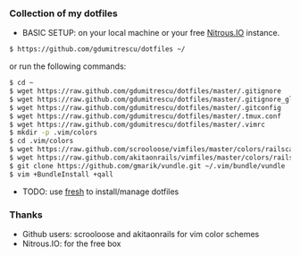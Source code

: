 ### Collection of my dotfiles

 - BASIC SETUP: on your local machine or your free [Nitrous.IO](https://www.nitrous.io/join/7aNCJh74rfk) instance.
 
 ```bash
 $ https://github.com/gdumitrescu/dotfiles ~/
 ```
 or run the following commands:
 
 ```bash
 $ cd ~
 $ wget https://raw.github.com/gdumitrescu/dotfiles/master/.gitignore
 $ wget https://raw.github.com/gdumitrescu/dotfiles/master/.gitignore_global
 $ wget https://raw.github.com/gdumitrescu/dotfiles/master/.gitconfig
 $ wget https://raw.github.com/gdumitrescu/dotfiles/master/.tmux.conf
 $ wget https://raw.github.com/gdumitrescu/dotfiles/master/.vimrc
 $ mkdir -p .vim/colors
 $ cd .vim/colors
 $ wget https://raw.github.com/scrooloose/vimfiles/master/colors/railscasts.vim
 $ wget https://raw.github.com/akitaonrails/vimfiles/master/colors/railscasts2.vim
 $ git clone https://github.com/gmarik/vundle.git ~/.vim/bundle/vundle
 $ vim +BundleInstall +qall
 ```
 
 - TODO: use [fresh](https://github.com/freshshell/fresh) to install/manage dotfiles

### Thanks
 - Github users: scrooloose and akitaonrails for vim color schemes
 - Nitrous.IO: for the free box
